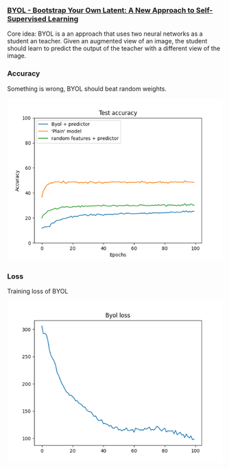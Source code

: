### [BYOL - Bootstrap Your Own Latent: A New Approach to Self-Supervised Learning](https://arxiv.org/pdf/2006.07733.pdf)

Core idea: BYOL is a an approach that uses two neural networks as a student an teacher. 
Given an augmented view of an image, the student should learn to predict the output of the teacher with a different view of the image.

### Accuracy
Something is wrong, BYOL should beat random weights.

![Accuracy vs other](./logs/accuracy.png)

### Loss 
Training loss of BYOL

![Loss](./logs/loss_byol.png)

